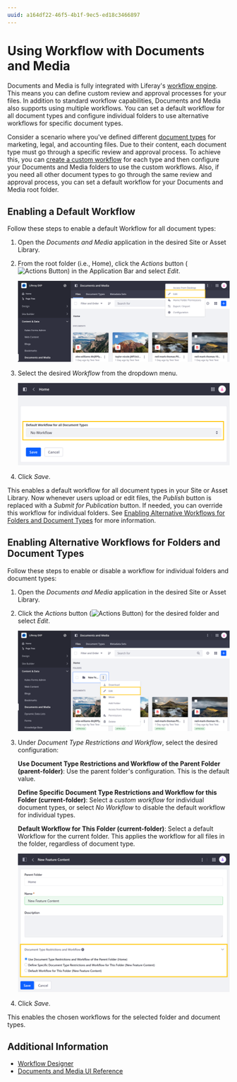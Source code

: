 ```yaml
---
uuid: a164df22-46f5-4b1f-9ec5-ed18c3466897
---
```

# Using Workflow with Documents and Media

Documents and Media is fully integrated with Liferay's [workflow engine](../../../process-automation/workflow/introduction-to-workflow.md). This means you can define custom review and approval processes for your files. In addition to standard workflow capabilities, Documents and Media also supports using multiple workflows. You can set a default workflow for all document types and configure individual folders to use alternative workflows for specific document types.

Consider a scenario where you've defined different [document types](../uploading-and-managing/managing-metadata/defining-document-types.md) for marketing, legal, and accounting files. Due to their content, each document type must go through a specific review and approval process. To achieve this, you can [create a custom workflow](../../../process-automation/workflow/designing-and-managing-workflows/workflow-designer.md) for each type and then configure your Documents and Media folders to use the custom workflows. Also, if you need all other document types to go through the same review and approval process, you can set a default workflow for your Documents and Media root folder.

## Enabling a Default Workflow

Follow these steps to enable a default Workflow for all document types:

1. Open the *Documents and Media* application in the desired Site or Asset Library.

1. From the root folder (i.e., Home), click the *Actions* button (![Actions Button](../../../images/icon-actions.png)) in the Application Bar and select *Edit*.

   ![Click the Actions button in the Application Bar and select Edit.](./using-workflow-with-documents-and-media/images/01.png)

1. Select the desired *Workflow* from the dropdown menu.

   ![Select a Workflow definition.](./using-workflow-with-documents-and-media/images/02.png)

1. Click *Save*.

This enables a default workflow for all document types in your Site or Asset Library. Now whenever users upload or edit files, the *Publish* button is replaced with a *Submit for Publication* button. If needed, you can override this workflow for individual folders. See [Enabling Alternative Workflows for Folders and Document Types](#enabling-alternative-workflows-for-folders-and-document-types) for more information.

## Enabling Alternative Workflows for Folders and Document Types

Follow these steps to enable or disable a workflow for individual folders and document types:

1. Open the *Documents and Media* application in the desired Site or Asset Library.

1. Click the *Actions* button (![Actions Button](../../../images/icon-actions.png)) for the desired folder and select *Edit*.

   ![Click the Actions button for a folder and select Edit.](./using-workflow-with-documents-and-media/images/03.png)

1. Under *Document Type Restrictions and Workflow*, select the desired configuration:

   **Use Document Type Restrictions and Workflow of the Parent Folder (parent-folder)**: Use the parent folder's configuration. This is the default value.

   **Define Specific Document Type Restrictions and Workflow for this Folder (current-folder)**: Select a *custom workflow* for individual document types, or select *No Workflow* to disable the default workflow for individual types.

   **Default Workflow for This Folder (current-folder)**: Select a default Workflow for the current folder. This applies the workflow for all files in the folder, regardless of document type.

   ![Under Document Type Restrictions and Workflow, select the desired configuration.](./using-workflow-with-documents-and-media/images/04.png)

1. Click *Save*.

This enables the chosen workflows for the selected folder and document types.

## Additional Information

* [Workflow Designer](../../../process-automation/workflow/designing-and-managing-workflows/workflow-designer.md)
* [Documents and Media UI Reference](../documents-and-media-ui-reference.md)
